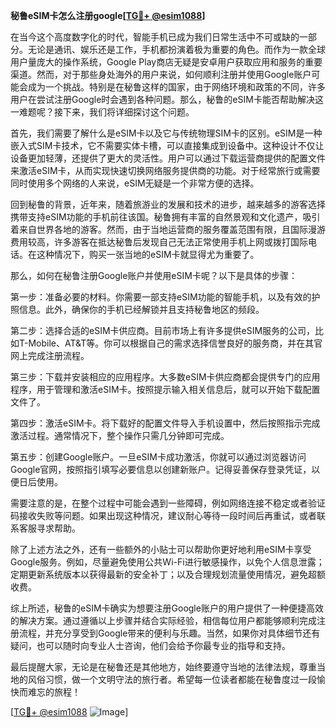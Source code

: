 **秘鲁eSIM卡怎么注册google[[TG💪+ @esim1088](https://t.me/s/esim1088)]**

在当今这个高度数字化的时代，智能手机已成为我们日常生活中不可或缺的一部分。无论是通讯、娱乐还是工作，手机都扮演着极为重要的角色。而作为一款全球用户量庞大的操作系统，Google Play商店无疑是安卓用户获取应用和服务的重要渠道。然而，对于那些身处海外的用户来说，如何顺利注册并使用Google账户可能会成为一个挑战。特别是在秘鲁这样的国家，由于网络环境和政策的不同，许多用户在尝试注册Google时会遇到各种问题。那么，秘鲁的eSIM卡能否帮助解决这一难题呢？接下来，我们将详细探讨这个问题。

首先，我们需要了解什么是eSIM卡以及它与传统物理SIM卡的区别。eSIM是一种嵌入式SIM卡技术，它不需要实体卡槽，可以直接集成到设备中。这种设计不仅让设备更加轻薄，还提供了更大的灵活性。用户可以通过下载运营商提供的配置文件来激活eSIM卡，从而实现快速切换网络服务提供商的功能。对于经常旅行或需要同时使用多个网络的人来说，eSIM无疑是一个非常方便的选择。

回到秘鲁的背景，近年来，随着旅游业的发展和技术的进步，越来越多的游客选择携带支持eSIM功能的手机前往该国。秘鲁拥有丰富的自然景观和文化遗产，吸引着来自世界各地的游客。然而，由于当地运营商的服务覆盖范围有限，且国际漫游费用较高，许多游客在抵达秘鲁后发现自己无法正常使用手机上网或拨打国际电话。在这种情况下，购买一张当地的eSIM卡就显得尤为重要了。

那么，如何在秘鲁注册Google账户并使用eSIM卡呢？以下是具体的步骤：

第一步：准备必要的材料。你需要一部支持eSIM功能的智能手机，以及有效的护照信息。此外，确保你的手机已经解锁并且支持秘鲁地区的频段。

第二步：选择合适的eSIM卡供应商。目前市场上有许多提供eSIM服务的公司，比如T-Mobile、AT&T等。你可以根据自己的需求选择信誉良好的服务商，并在其官网上完成注册流程。

第三步：下载并安装相应的应用程序。大多数eSIM卡供应商都会提供专门的应用程序，用于管理和激活eSIM卡。按照提示输入相关信息后，就可以开始下载配置文件了。

第四步：激活eSIM卡。将下载好的配置文件导入手机设置中，然后按照指示完成激活过程。通常情况下，整个操作只需几分钟即可完成。

第五步：创建Google账户。一旦eSIM卡成功激活，你就可以通过浏览器访问Google官网，按照指引填写必要信息以创建新账户。记得妥善保存登录凭证，以便日后使用。

需要注意的是，在整个过程中可能会遇到一些障碍，例如网络连接不稳定或者验证码接收失败等问题。如果出现这种情况，建议耐心等待一段时间后再重试，或者联系客服寻求帮助。

除了上述方法之外，还有一些额外的小贴士可以帮助你更好地利用eSIM卡享受Google服务。例如，尽量避免使用公共Wi-Fi进行敏感操作，以免个人信息泄露；定期更新系统版本以获得最新的安全补丁；以及合理规划流量使用情况，避免超额收费。

综上所述，秘鲁的eSIM卡确实为想要注册Google账户的用户提供了一种便捷高效的解决方案。通过遵循以上步骤并结合实际经验，相信每位用户都能够顺利完成注册流程，并充分享受到Google带来的便利与乐趣。当然，如果你对具体细节还有疑问，也可以随时向专业人士咨询，他们会给予你最专业的指导和支持。

最后提醒大家，无论是在秘鲁还是其他地方，始终要遵守当地的法律法规，尊重当地的风俗习惯，做一个文明守法的旅行者。希望每一位读者都能在秘鲁度过一段愉快而难忘的旅程！

[[TG💪+ @esim1088](https://t.me/s/esim1088) ![Image](https://i.postimg.cc/4NQfJmqS/Snipaste-2025-05-13-00-14-12.png)]